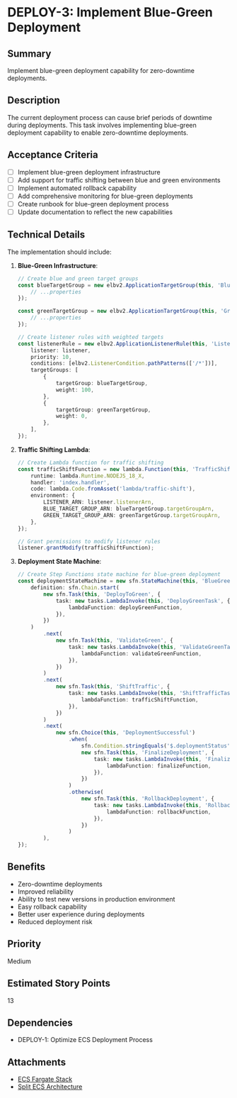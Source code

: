 # DEPLOY-3: Implement Blue-Green Deployment

## Summary

Implement blue-green deployment capability for zero-downtime deployments.

## Description

The current deployment process can cause brief periods of downtime during deployments. This task involves implementing blue-green deployment capability to enable zero-downtime deployments.

## Acceptance Criteria

- [ ] Implement blue-green deployment infrastructure
- [ ] Add support for traffic shifting between blue and green environments
- [ ] Implement automated rollback capability
- [ ] Add comprehensive monitoring for blue-green deployments
- [ ] Create runbook for blue-green deployment process
- [ ] Update documentation to reflect the new capabilities

## Technical Details

The implementation should include:

1. **Blue-Green Infrastructure**:

    ```typescript
    // Create blue and green target groups
    const blueTargetGroup = new elbv2.ApplicationTargetGroup(this, 'BlueTargetGroup', {
        // ...properties
    });

    const greenTargetGroup = new elbv2.ApplicationTargetGroup(this, 'GreenTargetGroup', {
        // ...properties
    });

    // Create listener rules with weighted targets
    const listenerRule = new elbv2.ApplicationListenerRule(this, 'ListenerRule', {
        listener: listener,
        priority: 10,
        conditions: [elbv2.ListenerCondition.pathPatterns(['/*'])],
        targetGroups: [
            {
                targetGroup: blueTargetGroup,
                weight: 100,
            },
            {
                targetGroup: greenTargetGroup,
                weight: 0,
            },
        ],
    });
    ```

2. **Traffic Shifting Lambda**:

    ```typescript
    // Create Lambda function for traffic shifting
    const trafficShiftFunction = new lambda.Function(this, 'TrafficShiftFunction', {
        runtime: lambda.Runtime.NODEJS_18_X,
        handler: 'index.handler',
        code: lambda.Code.fromAsset('lambda/traffic-shift'),
        environment: {
            LISTENER_ARN: listener.listenerArn,
            BLUE_TARGET_GROUP_ARN: blueTargetGroup.targetGroupArn,
            GREEN_TARGET_GROUP_ARN: greenTargetGroup.targetGroupArn,
        },
    });

    // Grant permissions to modify listener rules
    listener.grantModify(trafficShiftFunction);
    ```

3. **Deployment State Machine**:
    ```typescript
    // Create Step Functions state machine for blue-green deployment
    const deploymentStateMachine = new sfn.StateMachine(this, 'BlueGreenDeployment', {
        definition: sfn.Chain.start(
            new sfn.Task(this, 'DeployToGreen', {
                task: new tasks.LambdaInvoke(this, 'DeployGreenTask', {
                    lambdaFunction: deployGreenFunction,
                }),
            })
        )
            .next(
                new sfn.Task(this, 'ValidateGreen', {
                    task: new tasks.LambdaInvoke(this, 'ValidateGreenTask', {
                        lambdaFunction: validateGreenFunction,
                    }),
                })
            )
            .next(
                new sfn.Task(this, 'ShiftTraffic', {
                    task: new tasks.LambdaInvoke(this, 'ShiftTrafficTask', {
                        lambdaFunction: trafficShiftFunction,
                    }),
                })
            )
            .next(
                new sfn.Choice(this, 'DeploymentSuccessful')
                    .when(
                        sfn.Condition.stringEquals('$.deploymentStatus', 'SUCCESSFUL'),
                        new sfn.Task(this, 'FinalizeDeployment', {
                            task: new tasks.LambdaInvoke(this, 'FinalizeTask', {
                                lambdaFunction: finalizeFunction,
                            }),
                        })
                    )
                    .otherwise(
                        new sfn.Task(this, 'RollbackDeployment', {
                            task: new tasks.LambdaInvoke(this, 'RollbackTask', {
                                lambdaFunction: rollbackFunction,
                            }),
                        })
                    )
            ),
    });
    ```

## Benefits

- Zero-downtime deployments
- Improved reliability
- Ability to test new versions in production environment
- Easy rollback capability
- Better user experience during deployments
- Reduced deployment risk

## Priority

Medium

## Estimated Story Points

13

## Dependencies

- DEPLOY-1: Optimize ECS Deployment Process

## Attachments

- [ECS Fargate Stack](../DEPLOYMENT/ecs/ecs-fargate-stack.md)
- [Split ECS Architecture](../DEPLOYMENT/ecs/split-ecs-architecture.md)
